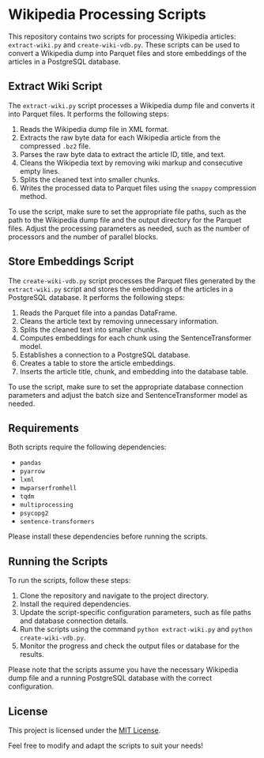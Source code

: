 # Wikipedia Processing Scripts

This repository contains two scripts for processing Wikipedia articles: `extract-wiki.py` and `create-wiki-vdb.py`. These scripts can be used to convert a Wikipedia dump into Parquet files and store embeddings of the articles in a PostgreSQL database.

## Extract Wiki Script

The `extract-wiki.py` script processes a Wikipedia dump file and converts it into Parquet files. It performs the following steps:

1. Reads the Wikipedia dump file in XML format.
2. Extracts the raw byte data for each Wikipedia article from the compressed `.bz2` file.
3. Parses the raw byte data to extract the article ID, title, and text.
4. Cleans the Wikipedia text by removing wiki markup and consecutive empty lines.
5. Splits the cleaned text into smaller chunks.
6. Writes the processed data to Parquet files using the `snappy` compression method.

To use the script, make sure to set the appropriate file paths, such as the path to the Wikipedia dump file and the output directory for the Parquet files. Adjust the processing parameters as needed, such as the number of processors and the number of parallel blocks.

## Store Embeddings Script

The `create-wiki-vdb.py` script processes the Parquet files generated by the `extract-wiki.py` script and stores the embeddings of the articles in a PostgreSQL database. It performs the following steps:

1. Reads the Parquet file into a pandas DataFrame.
2. Cleans the article text by removing unnecessary information.
3. Splits the cleaned text into smaller chunks.
4. Computes embeddings for each chunk using the SentenceTransformer model.
5. Establishes a connection to a PostgreSQL database.
6. Creates a table to store the article embeddings.
7. Inserts the article title, chunk, and embedding into the database table.

To use the script, make sure to set the appropriate database connection parameters and adjust the batch size and SentenceTransformer model as needed.

## Requirements

Both scripts require the following dependencies:

- `pandas`
- `pyarrow`
- `lxml`
- `mwparserfromhell`
- `tqdm`
- `multiprocessing`
- `psycopg2`
- `sentence-transformers`

Please install these dependencies before running the scripts.

## Running the Scripts

To run the scripts, follow these steps:

1. Clone the repository and navigate to the project directory.
2. Install the required dependencies.
3. Update the script-specific configuration parameters, such as file paths and database connection details.
4. Run the scripts using the command `python extract-wiki.py` and `python create-wiki-vdb.py`.
5. Monitor the progress and check the output files or database for the results.

Please note that the scripts assume you have the necessary Wikipedia dump file and a running PostgreSQL database with the correct configuration.

## License

This project is licensed under the [MIT License](LICENSE).

Feel free to modify and adapt the scripts to suit your needs!
